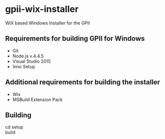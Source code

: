 gpii-wix-installer
==================

WiX based Windows Installer for the GPII

Requirements for building GPII for Windows
------------------------------------------
- Git
- Node.js v.4.4.5
- Visual Studio 2015
- Inno Setup

Additional requirements for building the installer
-------------------------------------------------
- Wix
- MSBuild Extension Pack

Building
--------
cd setup  
build

